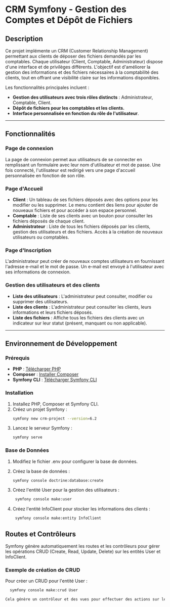 # CRM Symfony - Gestion des Comptes et Dépôt de Fichiers

## Description

Ce projet implémente un CRM (Customer Relationship Management) permettant aux clients de déposer des fichiers demandés par les comptables. Chaque utilisateur (Client, Comptable, Administrateur) dispose d'une interface et de privilèges différents. L'objectif est d'améliorer la gestion des informations et des fichiers nécessaires à la comptabilité des clients, tout en offrant une visibilité claire sur les informations disponibles.

Les fonctionnalités principales incluent :

- **Gestion des utilisateurs avec trois rôles distincts** : Administrateur, Comptable, Client.
- **Dépôt de fichiers pour les comptables et les clients.**
- **Interface personnalisée en fonction du rôle de l'utilisateur**.

---

## Fonctionnalités

### Page de connexion

La page de connexion permet aux utilisateurs de se connecter en remplissant un formulaire avec leur nom d'utilisateur et mot de passe. Une fois connecté, l'utilisateur est redirigé vers une page d'accueil personnalisée en fonction de son rôle.

### Page d'Accueil

- **Client** : Un tableau de ses fichiers déposés avec des options pour les modifier ou les supprimer. Le menu contient des liens pour ajouter de nouveaux fichiers et pour accéder à son espace personnel.
- **Comptable** : Liste de ses clients avec un bouton pour consulter les fichiers déposés de chaque client.
- **Administrateur** : Liste de tous les fichiers déposés par les clients, gestion des utilisateurs et des fichiers. Accès à la création de nouveaux utilisateurs ou comptables.

### Page d'Inscription

L'administrateur peut créer de nouveaux comptes utilisateurs en fournissant l'adresse e-mail et le mot de passe. Un e-mail est envoyé à l'utilisateur avec ses informations de connexion.

### Gestion des utilisateurs et des clients

- **Liste des utilisateurs** : L'administrateur peut consulter, modifier ou supprimer des utilisateurs.
- **Liste des clients** : L'administrateur peut consulter les clients, leurs informations et leurs fichiers déposés.
- **Liste des fichiers** : Affiche tous les fichiers des clients avec un indicateur sur leur statut (présent, manquant ou non applicable).

---

## Environnement de Développement

### Prérequis

- **PHP** : [Télécharger PHP](https://windows.php.net/download/)
- **Composer** : [Installer Composer](https://getcomposer.org/download/)
- **Symfony CLI** : [Télécharger Symfony CLI](https://symfony.com/download)

### Installation

1. Installez PHP, Composer et Symfony CLI.
2. Créez un projet Symfony :
   ```bash
   symfony new crm-project --version=6.2
3. Lancez le serveur Symfony :
    ```bash
   symfony serve
### Base de Données
1. Modifiez le fichier .env pour configurer la base de données.

2. Créez la base de données :
   ```bash
   symfony console doctrine:database:create

3. Créez l'entité User pour la gestion des utilisateurs :
   ```bash
    symfony console make:user
   
4. Créez l'entité InfoClient pour stocker les informations des clients :
   ```bash
    symfony console make:entity InfoClient

## Routes et Contrôleurs
Symfony génère automatiquement les routes et les contrôleurs pour gérer les opérations CRUD (Create, Read, Update, Delete) sur les entités User et InfoClient.

### Exemple de création de CRUD
Pour créer un CRUD pour l'entité User :
```bash
  symfony console make:crud User

Cela génère un contrôleur et des vues pour effectuer des actions sur les utilisateurs.

